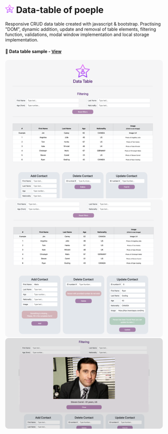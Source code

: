# <span><img src="./images/celebrity.png" alt=star style="height: 1em;"></span> Data-table of poeple  

Responsive CRUD data table created with javascript & bootstrap. Practising "DOM", dynamic addition, update and removal of table elements, filtering function, validations, modal window implementation and local storage implementation.

<h4>🔹  Data table sample - <a href="https://simonakom.github.io/crud-people-data-table/dynamic-table.html" style="font-size:small;">View</a><h4>


<div style="text-align: center;">
    <img src="./images/main.png" alt="table" style="border-radius: 10px; display: inline-block;" />
    <img src="./images/table.png" alt="modal" style="border-radius: 10px; display: inline-block;" />
    <img src="./images/modal.png" alt="modal" style="border-radius: 10px; display: inline-block;" />
</div>